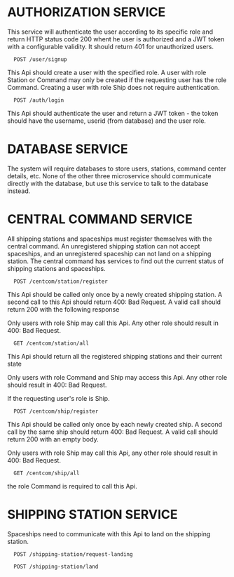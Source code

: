 # AUTHORIZATION SERVICE
This service will authenticate the user according to its specific role and return HTTP status code 200 whent he user is authorized and a JWT token with a configurable validity. It should return 401 for unauthorized users.

      POST /user/signup

This Api should create a user with the specified role. A user with role Station or Command may only be created if the requesting user has the role Command. Creating a user with role Ship does not require authentication.

      POST /auth/login

This Api should authenticate the user and return a JWT token - the token should have the username, userid (from database) and the user role.

# DATABASE SERVICE
The system will require databases to store users, stations, command center details, etc. None of the other three microservice should communicate directly with the database, but use this service to talk to the database instead.

# CENTRAL COMMAND SERVICE
All shipping stations and spaceships must register themselves with the central command. An unregistered shipping station can not accept spaceships, and an unregistered spaceship can not land on a shipping station. The central command has services to find out the current status of shipping stations and spaceships.

      POST /centcom/station/register

This Api should be called only once by a newly created shipping station. A second call to this Api should return 400: Bad Request. A valid call should return 200 with the following response

Only users with role Ship may call this Api. Any other role should result in 400: Bad Request.

      GET /centcom/station/all

This Api should return all the registered shipping stations and their current state

Only users with role Command and Ship may access this Api. Any other role should result in 400: Bad Request.

If the requesting user's role is Ship.

      POST /centcom/ship/register

This Api should be called only once by each newly created ship. A second call by the same ship should return 400: Bad Request. A valid call should return 200 with an empty body.

Only users with role Ship may call this Api, any other role should result in 400: Bad Request.

      GET /centcom/ship/all

the role Command is required to call this Api.

# SHIPPING STATION SERVICE
Spaceships need to communicate with this Api to land on the shipping station.

      POST /shipping-station/request-landing

      POST /shipping-station/land
